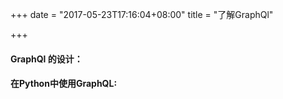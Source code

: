+++
date = "2017-05-23T17:16:04+08:00"
title = "了解GraphQl"

+++

#### GraphQl 的设计：

#### 在Python中使用GraphQL:

